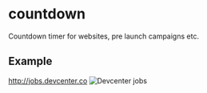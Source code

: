 # countdown
Countdown timer for websites, pre launch campaigns etc.

## Example

http://jobs.devcenter.co
![Devcenter jobs](https://github.com/tobioladele/countdown/blob/master/img/jobs.png?raw=true)

